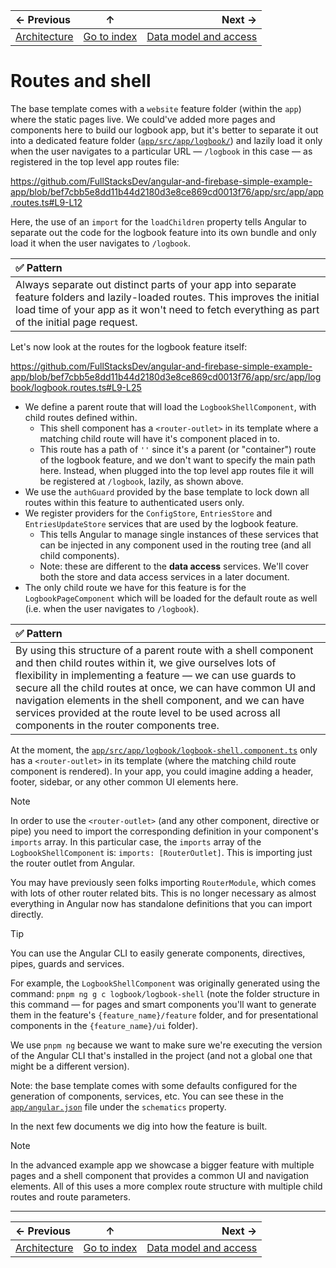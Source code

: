 | ← Previous | ↑ | Next → |
| :-- | :-: | --: |
| [Architecture](./1.architecture.md) | [Go to index](../README.md#index) | [Data model and access](./3.data-model-and-access.md) |

# Routes and shell

The base template comes with a `website` feature folder (within the `app`) where the static pages live. We could've added more pages and components here to build our logbook app, but it's better to separate it out into a dedicated feature folder ([`app/src/app/logbook/`](../app/src/app/logbook/)) and lazily load it only when the user navigates to a particular URL — `/logbook` in this case — as registered in the top level app routes file:

<https://github.com/FullStacksDev/angular-and-firebase-simple-example-app/blob/bef7cbb5e8dd11b44d2180d3e8ce869cd0013f76/app/src/app/app.routes.ts#L9-L12>

Here, the use of an `import` for the `loadChildren` property tells Angular to separate out the code for the logbook feature into its own bundle and only load it when the user navigates to `/logbook`.

| **:white_check_mark: Pattern** |
| :-- |
| Always separate out distinct parts of your app into separate feature folders and lazily-loaded routes. This improves the initial load time of your app as it won't need to fetch everything as part of the initial page request. |

Let's now look at the routes for the logbook feature itself:

<https://github.com/FullStacksDev/angular-and-firebase-simple-example-app/blob/bef7cbb5e8dd11b44d2180d3e8ce869cd0013f76/app/src/app/logbook/logbook.routes.ts#L9-L25>

- We define a parent route that will load the `LogbookShellComponent`, with child routes defined within.
  - This shell component has a `<router-outlet>` in its template where a matching child route will have it's component placed in to.
  - This route has a path of `''` since it's a parent (or "container") route of the logbook feature, and we don't want to specify the main path here. Instead, when plugged into the top level app routes file it will be registered at `/logbook`, lazily, as shown above.
- We use the `authGuard` provided by the base template to lock down all routes within this feature to authenticated users only.
- We register providers for the `ConfigStore`, `EntriesStore` and `EntriesUpdateStore` services that are used by the logbook feature.
  - This tells Angular to manage single instances of these services that can be injected in any component used in the routing tree (and all child components).
  - Note: these are different to the **data access** services. We'll cover both the store and data access services in a later document.
- The only child route we have for this feature is for the `LogbookPageComponent` which will be loaded for the default route as well (i.e. when the user navigates to `/logbook`).

| **:white_check_mark: Pattern** |
| :-- |
| By using this structure of a parent route with a shell component and then child routes within it, we give ourselves lots of flexibility in implementing a feature — we can use guards to secure all the child routes at once, we can have common UI and navigation elements in the shell component, and we can have services provided at the route level to be used across all components in the router components tree. |

At the moment, the [`app/src/app/logbook/logbook-shell.component.ts`](../app/src/app/logbook/logbook-shell.component.ts) only has a `<router-outlet>` in its template (where the matching child route component is rendered). In your app, you could imagine adding a header, footer, sidebar, or any other common UI elements here.

> [!NOTE]
>
> In order to use the `<router-outlet>` (and any other component, directive or pipe) you need to import the corresponding definition in your component's `imports` array. In this particular case, the `imports` array of the `LogbookShellComponent` is: `imports: [RouterOutlet]`. This is importing just the router outlet from Angular.
>
> You may have previously seen folks importing `RouterModule`, which comes with lots of other router related bits. This is no longer necessary as almost everything in Angular now has standalone definitions that you can import directly.

> [!TIP]
>
> You can use the Angular CLI to easily generate components, directives, pipes, guards and services.
>
> For example, the `LogbookShellComponent` was originally generated using the command: `pnpm ng g c logbook/logbook-shell` (note the folder structure in this command — for pages and smart components you'll want to generate them in the feature's `{feature_name}/feature` folder, and for presentational components in the `{feature_name}/ui` folder).
>
> We use `pnpm ng` because we want to make sure we're executing the version of the Angular CLI that's installed in the project (and not a global one that might be a different version).
>
> Note: the base template comes with some defaults configured for the generation of components, services, etc. You can see these in the [`app/angular.json`](../app/angular.json) file under the `schematics` property.

In the next few documents we dig into how the feature is built.

> [!NOTE]
>
> In the advanced example app we showcase a bigger feature with multiple pages and a shell component that provides a common UI and navigation elements. All of this uses a more complex route structure with multiple child routes and route parameters.

---

| ← Previous | ↑ | Next → |
| :-- | :-: | --: |
| [Architecture](./1.architecture.md) | [Go to index](../README.md#index) | [Data model and access](./3.data-model-and-access.md) |
